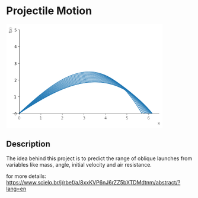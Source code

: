 # Projectile Motion

<img src="img.png">

## Description
The idea behind this project is to predict the range of oblique launches from variables like mass, angle, initial velocity and air resistance.

for more details:
https://www.scielo.br/j/rbef/a/8xxKVP6nJ6rZZ5bXTDMdtnm/abstract/?lang=en
